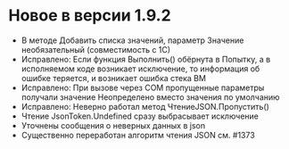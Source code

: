 # Новое в версии 1.9.2

* В методе Добавить списка значений, параметр Значение необязательный (совместимость с 1С)
* Исправлено: Если функция Выполнить() обёрнута в Попытку, а в исполняемом коде возникает исключение, то информация об ошибке теряется, и возникает ошибка стека ВМ
* Исправлено: При вызове через COM пропущенные параметры получали значение Неопределено вместо значения по умолчанию
* Исправлено: Неверно работал метод ЧтениеJSON.Пропустить()
* Чтение JsonToken.Undefined сразу выбрасывает исключение
* Уточнены сообщения о неверных данных в json
* Существенно переработан алгоритм чтения JSON см. #1373